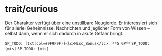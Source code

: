 # trait/curious

Der Charakter verfügt über eine unstillbare Neugierde. Er interessiert sich für allerlei Geheimnisse, Nachrichten und jeglicher Form von Wissen – selbst dann, wenn er sich dadurch in akute Gefahr bringt.

`SP_TODO: [txt(col=#9F9F9F)]<lc>Misc_Bonus</lc>: **5 GP**`
`SP_TODO: [mis]`
`SP_TODO: [mis]`